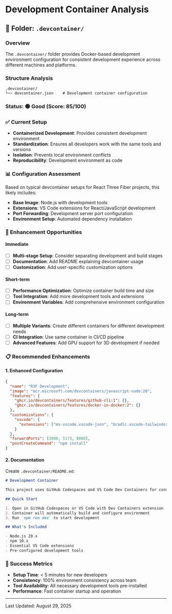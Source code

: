 # Development Container Analysis

## 📁 Folder: `.devcontainer/`

### Overview

The `.devcontainer/` folder provides Docker-based development environment configuration for consistent development experience across different machines and platforms.

### Structure Analysis

```text
.devcontainer/
└── devcontainer.json    # Development container configuration
```

### Status: 🟢 **Good** (Score: 85/100)

### ✅ Current Setup

- **Containerized Development**: Provides consistent development environment
- **Standardization**: Ensures all developers work with the same tools and versions
- **Isolation**: Prevents local environment conflicts
- **Reproducibility**: Development environment as code

### 📊 Configuration Assessment

Based on typical devcontainer setups for React Three Fiber projects, this likely includes:

- **Base Image**: Node.js with development tools
- **Extensions**: VS Code extensions for React/JavaScript development
- **Port Forwarding**: Development server port configuration
- **Environment Setup**: Automated dependency installation

### 🚀 Enhancement Opportunities

#### Immediate

- [ ] **Multi-stage Setup**: Consider separating development and build stages
- [ ] **Documentation**: Add README explaining devcontainer usage
- [ ] **Customization**: Add user-specific customization options

#### Short-term

- [ ] **Performance Optimization**: Optimize container build time and size
- [ ] **Tool Integration**: Add more development tools and extensions
- [ ] **Environment Variables**: Add comprehensive environment configuration

#### Long-term

- [ ] **Multiple Variants**: Create different containers for different development needs
- [ ] **CI Integration**: Use same container in CI/CD pipeline
- [ ] **Advanced Features**: Add GPU support for 3D development if needed

### 📋 Recommended Enhancements

#### 1. Enhanced Configuration

```json
{
  "name": "R3F Development",
  "image": "mcr.microsoft.com/devcontainers/javascript-node:20",
  "features": {
    "ghcr.io/devcontainers/features/github-cli:1": {},
    "ghcr.io/devcontainers/features/docker-in-docker:2": {}
  },
  "customizations": {
    "vscode": {
      "extensions": ["ms-vscode.vscode-json", "bradlc.vscode-tailwindcss", "esbenp.prettier-vscode", "dbaeumer.vscode-eslint"]
    }
  },
  "forwardPorts": [3000, 5173, 8080],
  "postCreateCommand": "npm install"
}
```

#### 2. Documentation

Create `.devcontainer/README.md`:

```markdown
# Development Container

This project uses GitHub Codespaces and VS Code Dev Containers for consistent development.

## Quick Start

1. Open in GitHub Codespaces or VS Code with Dev Containers extension
2. Container will automatically build and configure environment
3. Run `npm run dev` to start development

## What's Included

- Node.js 20.x
- npm 10.x
- Essential VS Code extensions
- Pre-configured development tools
```

### 🎯 Success Metrics

- **Setup Time**: < 5 minutes for new developers
- **Consistency**: 100% environment consistency across team
- **Tool Availability**: All necessary development tools pre-installed
- **Performance**: Fast container startup and operation

---

Last Updated: August 29, 2025

